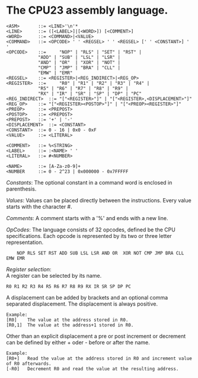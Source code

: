 The CPU23 assembly language.
============================


	<ASM>		::= <LINE>'\n'*
	<LINE>		::= ([<LABEL>]|[<WORD>]) [<COMMENT>]
	<WORD>		::= <COMMAND>|<VALUE>
	<COMMAND>	::= <OPCODE> ' ' <REGSEL> ' ' <REGSEL> [' ' <CONSTANT>] ' '
	<OPCODE>	::= 	"NOP" | "RLS" | "SET" | "RST" | 
				"ADD" | "SUB" | "LSL" | "LSR" | 
				"AND" | "OR"  | "XOR" | "NOT" |
				"CMP" | "JMP" | "BRA" | "CLL" | 
				"EMW" | "EMR" 
	<REGSEL>	::= <REGISTER>|<REG_INDIRECT>|<REG_OP>
	<REGISTER>	::= 	"R0" | "R1" | "R2" | "R3" | "R4" | 
				"R5" | "R6" | "R7" | "R8" | "R9" | 
				"RX" | "IR" | "SR" | "SP" | "DP" | "PC"
	<REG_INDIRECT>	::= "["<REGISTER>"]" | "["<REGISTER>,<DISPLACEMENT>"]" 
	<REG_OP>	::= "["<REGISTER><POSTOP>"]" | "["<PREOP><REGISTER>"]"
	<PREOP>		::= <PREPOST>
	<POSTOP>	::= <PREPOST>
	<PREPOST>	::= '+' | '-'
	<DISPLACEMENT>	::= <CONSTANT>
	<CONSTANT>	::= 0 - 16 | 0x0 - 0xF
	<VALUE>		::= <LITERAL>

	<COMMENT>	::= %<STRING>
	<LABEL>		::= :<NAME> ' '
	<LITERAL>	::= #<NUMBER>

	<NAME>		::= [A-Za-z0-9]+
	<NUMBER		::= 0 - 2^23 | 0x000000 - 0x7FFFFF


*Constants*:
The optional constant in a command word is enclosed in parenthesis.

*Values*:
Values can be placed directly between the instructions.
Every value starts with the character #.

*Comments*: 
A comment starts with a '%' and ends with a new line.
	
*OpCodes*:
The language consists of 32 opcodes, defined be the CPU specifications.
Each opcode is represented by its two or three letter representation.

		NOP RLS SET RST ADD SUB LSL LSR AND OR  XOR NOT CMP JMP BRA CLL EMW EMR 

*Register selection*:	
A register can be selected by its name.

	R0 R1 R2 R3 R4 R5 R6 R7 R8 R9 RX IR SR SP DP PC

A displacement can be added by brackets and an optional comma separated 
displacement. The displacement is always positive.

	Example: 
	[R0]	The value at the address stored in R0.
	[R0,1]	The value at the address+1 stored in R0.

Other than an explicit displacement a pre or post increment or decrement can be 
defined by either + oder - before or after the name.

	Example:
	[R0+]	Read the value at the address stored in R0 and increment value of R0 afterwards.
	[-R0]	Decrement R0 and read the value at the resulting address.
	
	



